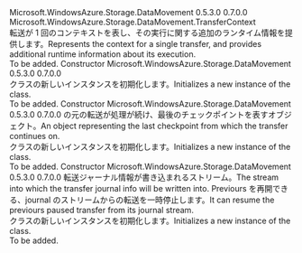 <Type Name="SingleTransferContext" FullName="Microsoft.WindowsAzure.Storage.DataMovement.SingleTransferContext">
  <TypeSignature Language="C#" Value="public class SingleTransferContext : Microsoft.WindowsAzure.Storage.DataMovement.TransferContext" />
  <TypeSignature Language="ILAsm" Value=".class public auto ansi beforefieldinit SingleTransferContext extends Microsoft.WindowsAzure.Storage.DataMovement.TransferContext" />
  <TypeSignature Language="DocId" Value="T:Microsoft.WindowsAzure.Storage.DataMovement.SingleTransferContext" />
  <TypeSignature Language="VB.NET" Value="Public Class SingleTransferContext&#xA;Inherits TransferContext" />
  <TypeSignature Language="F#" Value="type SingleTransferContext = class&#xA;    inherit TransferContext" />
  <AssemblyInfo>
    <AssemblyName>Microsoft.WindowsAzure.Storage.DataMovement</AssemblyName>
    <AssemblyVersion>0.5.3.0</AssemblyVersion>
    <AssemblyVersion>0.7.0.0</AssemblyVersion>
  </AssemblyInfo>
  <Base>
    <BaseTypeName>Microsoft.WindowsAzure.Storage.DataMovement.TransferContext</BaseTypeName>
  </Base>
  <Interfaces />
  <Docs>
    <summary>
            <span data-ttu-id="0cc8c-101">転送が 1 回のコンテキストを表し、その実行に関する追加のランタイム情報を提供します。</span><span class="sxs-lookup"><span data-stu-id="0cc8c-101">Represents the context for a single transfer, and provides additional runtime information about its execution.</span></span>
            </summary>
    <remarks>To be added.</remarks>
  </Docs>
  <Members>
    <Member MemberName=".ctor">
      <MemberSignature Language="C#" Value="public SingleTransferContext ();" />
      <MemberSignature Language="ILAsm" Value=".method public hidebysig specialname rtspecialname instance void .ctor() cil managed" />
      <MemberSignature Language="DocId" Value="M:Microsoft.WindowsAzure.Storage.DataMovement.SingleTransferContext.#ctor" />
      <MemberSignature Language="VB.NET" Value="Public Sub New ()" />
      <MemberType>Constructor</MemberType>
      <AssemblyInfo>
        <AssemblyName>Microsoft.WindowsAzure.Storage.DataMovement</AssemblyName>
        <AssemblyVersion>0.5.3.0</AssemblyVersion>
        <AssemblyVersion>0.7.0.0</AssemblyVersion>
      </AssemblyInfo>
      <Parameters />
      <Docs>
        <summary>
            <span data-ttu-id="0cc8c-102"><see cref="T:Microsoft.WindowsAzure.Storage.DataMovement.SingleTransferContext" /> クラスの新しいインスタンスを初期化します。</span><span class="sxs-lookup"><span data-stu-id="0cc8c-102">Initializes a new instance of the <see cref="T:Microsoft.WindowsAzure.Storage.DataMovement.SingleTransferContext" /> class.</span></span>
            </summary>
        <remarks>To be added.</remarks>
      </Docs>
    </Member>
    <Member MemberName=".ctor">
      <MemberSignature Language="C#" Value="public SingleTransferContext (Microsoft.WindowsAzure.Storage.DataMovement.TransferCheckpoint checkpoint);" />
      <MemberSignature Language="ILAsm" Value=".method public hidebysig specialname rtspecialname instance void .ctor(class Microsoft.WindowsAzure.Storage.DataMovement.TransferCheckpoint checkpoint) cil managed" />
      <MemberSignature Language="DocId" Value="M:Microsoft.WindowsAzure.Storage.DataMovement.SingleTransferContext.#ctor(Microsoft.WindowsAzure.Storage.DataMovement.TransferCheckpoint)" />
      <MemberSignature Language="VB.NET" Value="Public Sub New (checkpoint As TransferCheckpoint)" />
      <MemberSignature Language="F#" Value="new Microsoft.WindowsAzure.Storage.DataMovement.SingleTransferContext : Microsoft.WindowsAzure.Storage.DataMovement.TransferCheckpoint -&gt; Microsoft.WindowsAzure.Storage.DataMovement.SingleTransferContext" Usage="new Microsoft.WindowsAzure.Storage.DataMovement.SingleTransferContext checkpoint" />
      <MemberType>Constructor</MemberType>
      <AssemblyInfo>
        <AssemblyName>Microsoft.WindowsAzure.Storage.DataMovement</AssemblyName>
        <AssemblyVersion>0.5.3.0</AssemblyVersion>
        <AssemblyVersion>0.7.0.0</AssemblyVersion>
      </AssemblyInfo>
      <Parameters>
        <Parameter Name="checkpoint" Type="Microsoft.WindowsAzure.Storage.DataMovement.TransferCheckpoint" />
      </Parameters>
      <Docs>
        <param name="checkpoint"><span data-ttu-id="0cc8c-103"><see cref="T:Microsoft.WindowsAzure.Storage.DataMovement.TransferCheckpoint" />の元の転送が処理が続け、最後のチェックポイントを表すオブジェクト。</span><span class="sxs-lookup"><span data-stu-id="0cc8c-103">An <see cref="T:Microsoft.WindowsAzure.Storage.DataMovement.TransferCheckpoint" /> object representing the last checkpoint from which the transfer continues on.</span></span></param>
        <summary>
            <span data-ttu-id="0cc8c-104"><see cref="T:Microsoft.WindowsAzure.Storage.DataMovement.SingleTransferContext" /> クラスの新しいインスタンスを初期化します。</span><span class="sxs-lookup"><span data-stu-id="0cc8c-104">Initializes a new instance of the <see cref="T:Microsoft.WindowsAzure.Storage.DataMovement.SingleTransferContext" /> class.</span></span>
            </summary>
        <remarks>To be added.</remarks>
      </Docs>
    </Member>
    <Member MemberName=".ctor">
      <MemberSignature Language="C#" Value="public SingleTransferContext (System.IO.Stream journalStream);" />
      <MemberSignature Language="ILAsm" Value=".method public hidebysig specialname rtspecialname instance void .ctor(class System.IO.Stream journalStream) cil managed" />
      <MemberSignature Language="DocId" Value="M:Microsoft.WindowsAzure.Storage.DataMovement.SingleTransferContext.#ctor(System.IO.Stream)" />
      <MemberSignature Language="VB.NET" Value="Public Sub New (journalStream As Stream)" />
      <MemberSignature Language="F#" Value="new Microsoft.WindowsAzure.Storage.DataMovement.SingleTransferContext : System.IO.Stream -&gt; Microsoft.WindowsAzure.Storage.DataMovement.SingleTransferContext" Usage="new Microsoft.WindowsAzure.Storage.DataMovement.SingleTransferContext journalStream" />
      <MemberType>Constructor</MemberType>
      <AssemblyInfo>
        <AssemblyName>Microsoft.WindowsAzure.Storage.DataMovement</AssemblyName>
        <AssemblyVersion>0.5.3.0</AssemblyVersion>
        <AssemblyVersion>0.7.0.0</AssemblyVersion>
      </AssemblyInfo>
      <Parameters>
        <Parameter Name="journalStream" Type="System.IO.Stream" />
      </Parameters>
      <Docs>
        <param name="journalStream"><span data-ttu-id="0cc8c-105">転送ジャーナル情報が書き込まれるストリーム。</span><span class="sxs-lookup"><span data-stu-id="0cc8c-105">The stream into which the transfer journal info will be written into.</span></span> <span data-ttu-id="0cc8c-106">Previours を再開できる、journal のストリームからの転送を一時停止します。</span><span class="sxs-lookup"><span data-stu-id="0cc8c-106">It can resume the previours paused transfer from its journal stream.</span></span></param>
        <summary>
            <span data-ttu-id="0cc8c-107"><see cref="T:Microsoft.WindowsAzure.Storage.DataMovement.SingleTransferContext" /> クラスの新しいインスタンスを初期化します。</span><span class="sxs-lookup"><span data-stu-id="0cc8c-107">Initializes a new instance of the <see cref="T:Microsoft.WindowsAzure.Storage.DataMovement.SingleTransferContext" /> class.</span></span>
            </summary>
        <remarks>To be added.</remarks>
      </Docs>
    </Member>
  </Members>
</Type>
